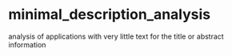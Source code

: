 # minimal_description_analysis
analysis of applications with very little text for the title or abstract information
